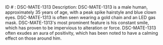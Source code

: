 ID # : DSC-MATE-1313
Description: DSC-MATE-1313 is a male human, approximately 35 years of age, with a peak spike hairstyle and blue clown eyes. DSC-MATE-1313 is often seen wearing a gold chain and an LED gas mask. DSC-MATE-1313's most prominent feature is his constant smile, which has proven to be impervious to alteration or force. DSC-MATE-1313 often exudes an aura of positivity, which has been noted to have a calming effect on those around him.